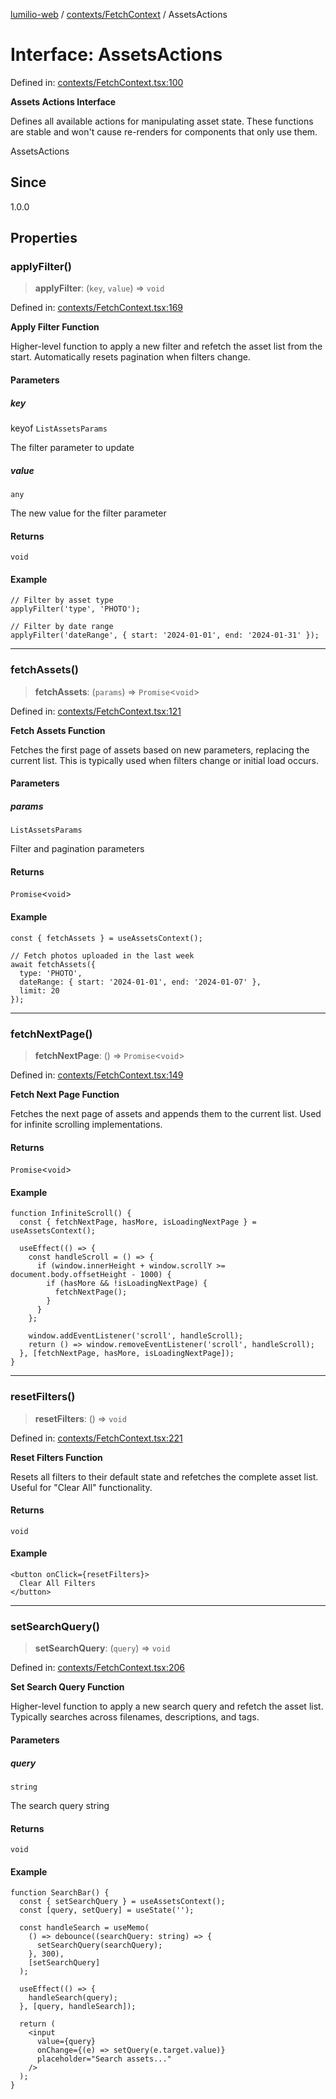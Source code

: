 [lumilio-web](../../../modules.md) / [contexts/FetchContext](../index.md) / AssetsActions

# Interface: AssetsActions

Defined in: [contexts/FetchContext.tsx:100](https://github.com/EdwinZhanCN/Lumilio-Photos/blob/87d62aab38919e216231c72a6e5a6bce24754b5d/web/src/contexts/FetchContext.tsx#L100)

**Assets Actions Interface**

Defines all available actions for manipulating asset state.
These functions are stable and won't cause re-renders for components that only use them.

 AssetsActions

## Since

1.0.0

## Properties

### applyFilter()

> **applyFilter**: (`key`, `value`) => `void`

Defined in: [contexts/FetchContext.tsx:169](https://github.com/EdwinZhanCN/Lumilio-Photos/blob/87d62aab38919e216231c72a6e5a6bce24754b5d/web/src/contexts/FetchContext.tsx#L169)

**Apply Filter Function**

Higher-level function to apply a new filter and refetch the asset list from the start.
Automatically resets pagination when filters change.

#### Parameters

##### key

keyof `ListAssetsParams`

The filter parameter to update

##### value

`any`

The new value for the filter parameter

#### Returns

`void`

#### Example

```tsx
// Filter by asset type
applyFilter('type', 'PHOTO');

// Filter by date range
applyFilter('dateRange', { start: '2024-01-01', end: '2024-01-31' });
```

***

### fetchAssets()

> **fetchAssets**: (`params`) => `Promise`\<`void`\>

Defined in: [contexts/FetchContext.tsx:121](https://github.com/EdwinZhanCN/Lumilio-Photos/blob/87d62aab38919e216231c72a6e5a6bce24754b5d/web/src/contexts/FetchContext.tsx#L121)

**Fetch Assets Function**

Fetches the first page of assets based on new parameters, replacing the current list.
This is typically used when filters change or initial load occurs.

#### Parameters

##### params

`ListAssetsParams`

Filter and pagination parameters

#### Returns

`Promise`\<`void`\>

#### Example

```tsx
const { fetchAssets } = useAssetsContext();

// Fetch photos uploaded in the last week
await fetchAssets({
  type: 'PHOTO',
  dateRange: { start: '2024-01-01', end: '2024-01-07' },
  limit: 20
});
```

***

### fetchNextPage()

> **fetchNextPage**: () => `Promise`\<`void`\>

Defined in: [contexts/FetchContext.tsx:149](https://github.com/EdwinZhanCN/Lumilio-Photos/blob/87d62aab38919e216231c72a6e5a6bce24754b5d/web/src/contexts/FetchContext.tsx#L149)

**Fetch Next Page Function**

Fetches the next page of assets and appends them to the current list.
Used for infinite scrolling implementations.

#### Returns

`Promise`\<`void`\>

#### Example

```tsx
function InfiniteScroll() {
  const { fetchNextPage, hasMore, isLoadingNextPage } = useAssetsContext();

  useEffect(() => {
    const handleScroll = () => {
      if (window.innerHeight + window.scrollY >= document.body.offsetHeight - 1000) {
        if (hasMore && !isLoadingNextPage) {
          fetchNextPage();
        }
      }
    };

    window.addEventListener('scroll', handleScroll);
    return () => window.removeEventListener('scroll', handleScroll);
  }, [fetchNextPage, hasMore, isLoadingNextPage]);
}
```

***

### resetFilters()

> **resetFilters**: () => `void`

Defined in: [contexts/FetchContext.tsx:221](https://github.com/EdwinZhanCN/Lumilio-Photos/blob/87d62aab38919e216231c72a6e5a6bce24754b5d/web/src/contexts/FetchContext.tsx#L221)

**Reset Filters Function**

Resets all filters to their default state and refetches the complete asset list.
Useful for "Clear All" functionality.

#### Returns

`void`

#### Example

```tsx
<button onClick={resetFilters}>
  Clear All Filters
</button>
```

***

### setSearchQuery()

> **setSearchQuery**: (`query`) => `void`

Defined in: [contexts/FetchContext.tsx:206](https://github.com/EdwinZhanCN/Lumilio-Photos/blob/87d62aab38919e216231c72a6e5a6bce24754b5d/web/src/contexts/FetchContext.tsx#L206)

**Set Search Query Function**

Higher-level function to apply a new search query and refetch the asset list.
Typically searches across filenames, descriptions, and tags.

#### Parameters

##### query

`string`

The search query string

#### Returns

`void`

#### Example

```tsx
function SearchBar() {
  const { setSearchQuery } = useAssetsContext();
  const [query, setQuery] = useState('');

  const handleSearch = useMemo(
    () => debounce((searchQuery: string) => {
      setSearchQuery(searchQuery);
    }, 300),
    [setSearchQuery]
  );

  useEffect(() => {
    handleSearch(query);
  }, [query, handleSearch]);

  return (
    <input
      value={query}
      onChange={(e) => setQuery(e.target.value)}
      placeholder="Search assets..."
    />
  );
}
```
